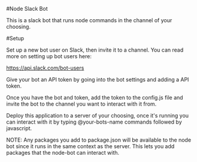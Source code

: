 #Node Slack Bot

This is a slack bot that runs node commands in the channel of your choosing.

#Setup

Set up a new bot user on Slack, then invite it to a channel.
You can read more on setting up bot users here:

https://api.slack.com/bot-users

Give your bot an API token by going into the bot settings and adding 
a API token.

Once you have the bot and token, add the token to the config.js file
and invite the bot to the channel you want to interact with it from.

Deploy this application to a server of your choosing, once it's running 
you can interact with it by typing @your-bots-name commands followed by javascript.

NOTE: Any packages you add to package.json will be available to the node bot since it runs in the 
same context as the server. This lets you add packages that the node-bot can interact with.

